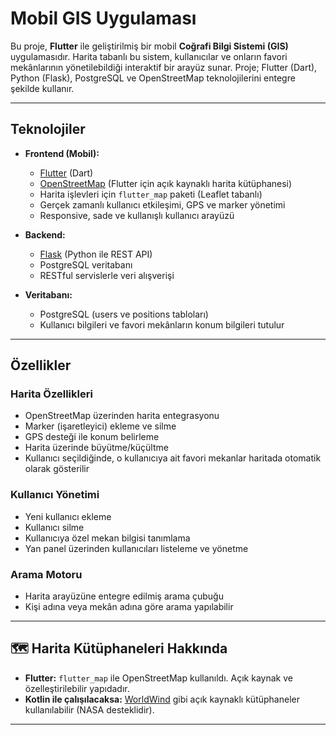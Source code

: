 # Mobil GIS Uygulaması

Bu proje, **Flutter** ile geliştirilmiş bir mobil **Coğrafi Bilgi Sistemi (GIS)** uygulamasıdır. Harita tabanlı bu sistem, kullanıcılar ve onların favori mekânlarının yönetilebildiği interaktif bir arayüz sunar. Proje; Flutter (Dart), Python (Flask), PostgreSQL ve OpenStreetMap teknolojilerini entegre şekilde kullanır.

---

##  Teknolojiler

- **Frontend (Mobil):**
  - [Flutter](https://flutter.dev/) (Dart)
  - [OpenStreetMap](https://www.openstreetmap.org/) (Flutter için açık kaynaklı harita kütüphanesi)
  - Harita işlevleri için `flutter_map` paketi (Leaflet tabanlı)
  - Gerçek zamanlı kullanıcı etkileşimi, GPS ve marker yönetimi
  - Responsive, sade ve kullanışlı kullanıcı arayüzü

- **Backend:**
  - [Flask](https://flask.palletsprojects.com/) (Python ile REST API)
  - PostgreSQL veritabanı
  - RESTful servislerle veri alışverişi

- **Veritabanı:**
  - PostgreSQL (users ve positions tabloları)
  - Kullanıcı bilgileri ve favori mekânların konum bilgileri tutulur

---

##  Özellikler

###  Harita Özellikleri
- OpenStreetMap üzerinden harita entegrasyonu
- Marker (işaretleyici) ekleme ve silme
- GPS desteği ile konum belirleme
- Harita üzerinde büyütme/küçültme
- Kullanıcı seçildiğinde, o kullanıcıya ait favori mekanlar haritada otomatik olarak gösterilir

###  Kullanıcı Yönetimi
- Yeni kullanıcı ekleme
- Kullanıcı silme
- Kullanıcıya özel mekan bilgisi tanımlama
- Yan panel üzerinden kullanıcıları listeleme ve yönetme

###  Arama Motoru
- Harita arayüzüne entegre edilmiş arama çubuğu
- Kişi adına veya mekân adına göre arama yapılabilir

---


## 🗺 Harita Kütüphaneleri Hakkında

- **Flutter:** `flutter_map` ile OpenStreetMap kullanıldı. Açık kaynak ve özelleştirilebilir yapıdadır.
- **Kotlin ile çalışılacaksa:** [WorldWind](https://github.com/NASAWorldWind/WorldWindAndroid) gibi açık kaynaklı kütüphaneler kullanılabilir (NASA desteklidir).

---


